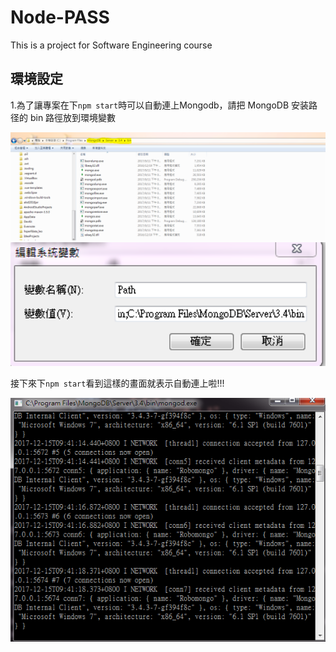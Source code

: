 # Node-PASS
This is a project for Software Engineering course 

## 環境設定
1.為了讓專案在下`npm start`時可以自動連上Mongodb，請把 MongoDB 安装路径的 bin 路徑放到環境變數

<img src="/ReadMeImg/dbenvsetting.png" width="700">

<img src="/ReadMeImg/dbenvsetting02.png" width="700">

接下來下`npm start`看到這樣的畫面就表示自動連上啦!!!

<img src="/ReadMeImg/dbenvsetting03.png" width="700">

